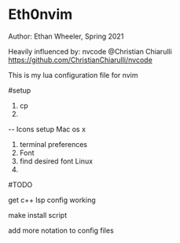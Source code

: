 # Eth0nvim
Author: Ethan Wheeler, Spring 2021

Heavily influenced by: nvcode @Christian Chiarulli
https://github.com/ChristianChiarulli/nvcode

This is my lua configuration file for nvim

#setup
1. cp
2. 
-- Icons setup
Mac os x 
  1. terminal preferences
  2. Font
  3. find desired font
Linux 
  1. 


#TODO

get c++ lsp config working

make install script

add more notation to config files
